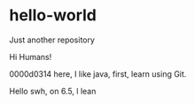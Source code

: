 # hello-world
Just another repository

Hi Humans!

0000d0314 here, I like java, first, learn using Git.

Hello swh, on 6.5, l lean

